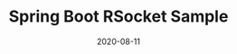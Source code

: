 ---
date: '2020-08-11'
description: Getting Started With RSocket On Spring Boot
lastmod: '2020-09-17'
patterns:
- API
- Eventing
readme: true
repo: https://github.com/benwilcock/spring-rsocket-demo
summary:
- Getting Started With RSocket On Spring Boot
tags:
- Spring
- Reactive
- Microservices
- RSocket
- Spring Boot
team:
- Ben Wilcock
title: Spring Boot RSocket Sample
topics:
- Spring
- Reactive
- Microservices
---